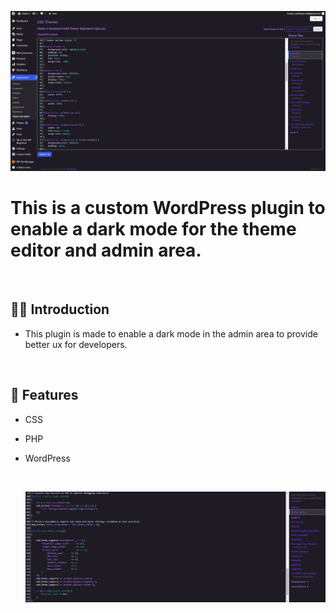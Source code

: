 ![](https://raw.githubusercontent.com/Matthewpco/WP-Editor-Dark-Theme/main/wp-editor-dark-theme-image.jpg)

# This is a custom WordPress plugin to enable a dark mode for the theme editor and admin area.

<br>

## 🙋‍♂️ Introduction

- This plugin is made to enable a dark mode in the admin area to provide better ux for developers.

<br>

## 📜 Features

- CSS
- PHP
- WordPress

  <br>
  
  ![](https://github.com/Matthewpco/WP-Editor-Dark-Theme/blob/main/WP-plugin-darkmode.jpg)

